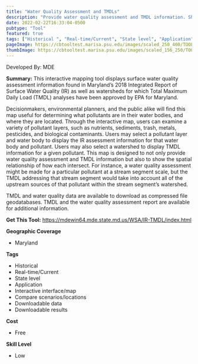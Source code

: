 ```yaml
---
title: "Water Quality Assessment and TMDLs"
description: "Provide water quality assessment and TMDL information. Show the spatial relationship of how each intersect"
date: 2022-02-22T16:33:04-0500
pubtype: "Tool"
featured: true
tags: ["Historical ", "Real-time/Current", "State level", "Application", "Interactive interface/map", "Compare scenarios/locations", "Downloadable data", "Downloadable results"]
pageImage: https://cbtooltest.marisa.psu.edu/images/scaled_250_400/TOOLID_50.0_ScreenCapture-1.png
thumbImage: https://cbtooltest.marisa.psu.edu/images/scaled_156_250/TOOLID_50.0_ScreenCapture-1.png
---
```

Developed By: MDE

**Summary:** This interactive mapping tool displays surface water quality assessment information found in Maryland’s 2018 Integrated Report of Surface Water Quality (IR) as well as watersheds for which Total Maximum Daily Load (TMDL) analyses have been approved by EPA for Maryland. 

Decisionmakers, environmental planners, and the public alike will find this map useful for determining what pollutants are in their water bodies, and where they are located. Through the interactive map, users can examine a variety of pollutant layers, such as nutrients, sediments, trash, metals, pesticides, and biological contaminants. Users may select a pollutant layer and  water body to display the IR assessment information for that water body and pollutant. Users may also select a watershed to display TMDL information for a given pollutant. This map is designed to not only provide water quality assessment and TMDL information but also to show the spatial relationship of how each intersect. For instance, a water quality assessment might be made for a particular pollutant at a stream segment scale, but the TMDL addressing that stream segment would take into account all of the upstream sources of that pollutant within the stream segment’s watershed. 

TMDL and water quality data are available to download as compressed file geodatabases. TMDL and the water quality assessment report are available for additional information.


__**Get This Tool:**__ https://mdewin64.mde.state.md.us/WSA/IR-TMDL/index.html


__**Geographic Coverage**__
- Maryland

__**Tags**__
-  Historical 
-  Real-time/Current
-  State level
-  Application
-  Interactive interface/map
-  Compare scenarios/locations
-  Downloadable data
-  Downloadable results

__**Cost**__
- Free

__**Skill Level**__
- Low
